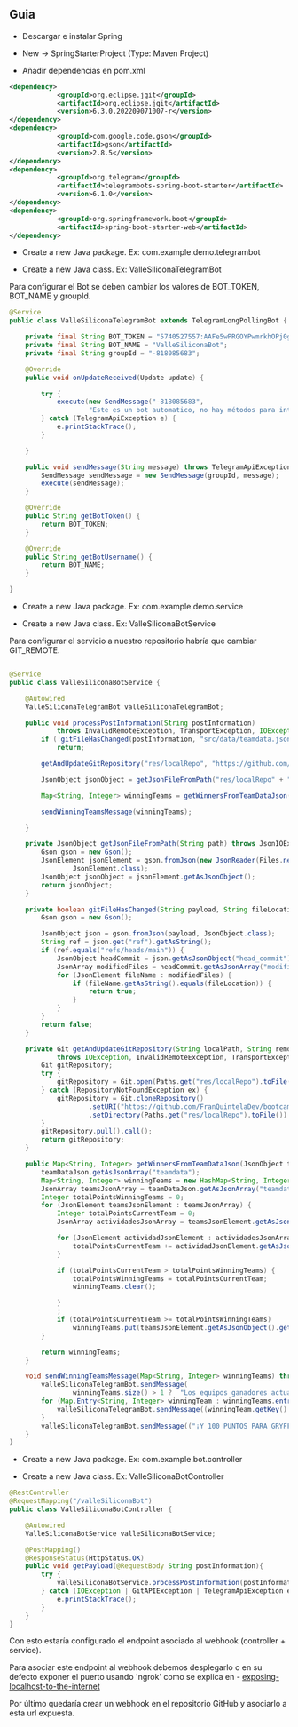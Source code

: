 
## Guia


- Descargar e instalar Spring 

- New -> SpringStarterProject (Type: Maven Project)

- Añadir dependencias en pom.xml

```xml
<dependency>
			<groupId>org.eclipse.jgit</groupId>
			<artifactId>org.eclipse.jgit</artifactId>
			<version>6.3.0.202209071007-r</version>
</dependency>
<dependency>
			<groupId>com.google.code.gson</groupId>
			<artifactId>gson</artifactId>
			<version>2.8.5</version>
</dependency>
<dependency>
			<groupId>org.telegram</groupId>
			<artifactId>telegrambots-spring-boot-starter</artifactId>
			<version>6.1.0</version>
</dependency>
<dependency>
			<groupId>org.springframework.boot</groupId>
			<artifactId>spring-boot-starter-web</artifactId>
</dependency>
```

- Create a new Java package. Ex: com.example.demo.telegrambot

- Create a new Java class. Ex: ValleSiliconaTelegramBot

Para configurar el Bot se deben cambiar los valores de BOT_TOKEN, BOT_NAME y groupId.

```java
@Service
public class ValleSiliconaTelegramBot extends TelegramLongPollingBot {

	private final String BOT_TOKEN = "5740527557:AAFe5wPRGOYPwmrkhOPj0gFUtYBMLpERGk4";
	private final String BOT_NAME = "ValleSiliconaBot";
	private final String groupId = "-818085683";

	@Override
	public void onUpdateReceived(Update update) {

		try {
			execute(new SendMessage("-818085683",
					"Este es un bot automatico, no hay métodos para interactuar. Disculpa las molestias"));
		} catch (TelegramApiException e) {
			e.printStackTrace();
		}

	}

	public void sendMessage(String message) throws TelegramApiException {
		SendMessage sendMessage = new SendMessage(groupId, message);
		execute(sendMessage);
	}

	@Override
	public String getBotToken() {
		return BOT_TOKEN;
	}

	@Override
	public String getBotUsername() {
		return BOT_NAME;
	}

}

```

- Create a new Java package. Ex: com.example.demo.service

- Create a new Java class. Ex: ValleSiliconaBotService

Para configurar el servicio a nuestro repositorio habría que cambiar GIT_REMOTE.

```java

@Service
public class ValleSiliconaBotService {

	@Autowired
	ValleSiliconaTelegramBot valleSiliconaTelegramBot;

	public void processPostInformation(String postInformation)
			throws InvalidRemoteException, TransportException, IOException, GitAPIException, TelegramApiException {
		if (!gitFileHasChanged(postInformation, "src/data/teamdata.json"))
			return;

		getAndUpdateGitRepository("res/localRepo", "https://github.com/FranQuintelaDev/bootcampsolera-vallesilicona");

		JsonObject jsonObject = getJsonFileFromPath("res/localRepo" + "/" + "src/data/teamdata.json");

		Map<String, Integer> winningTeams = getWinnersFromTeamDataJson(jsonObject);

		sendWinningTeamsMessage(winningTeams);

	}

	private JsonObject getJsonFileFromPath(String path) throws JsonIOException, JsonSyntaxException, IOException {
		Gson gson = new Gson();
		JsonElement jsonElement = gson.fromJson(new JsonReader(Files.newBufferedReader(Paths.get(path))),
				JsonElement.class);
		JsonObject jsonObject = jsonElement.getAsJsonObject();
		return jsonObject;
	}

	private boolean gitFileHasChanged(String payload, String fileLocation) {
		Gson gson = new Gson();

		JsonObject json = gson.fromJson(payload, JsonObject.class);
		String ref = json.get("ref").getAsString();
		if (ref.equals("refs/heads/main")) {
			JsonObject headCommit = json.getAsJsonObject("head_commit");
			JsonArray modifiedFiles = headCommit.getAsJsonArray("modified");
			for (JsonElement fileName : modifiedFiles) {
				if (fileName.getAsString().equals(fileLocation)) {
					return true;
				}
			}
		}
		return false;
	}

	private Git getAndUpdateGitRepository(String localPath, String remotePath)
			throws IOException, InvalidRemoteException, TransportException, GitAPIException {
		Git gitRepository;
		try {
			gitRepository = Git.open(Paths.get("res/localRepo").toFile());
		} catch (RepositoryNotFoundException ex) {
			gitRepository = Git.cloneRepository()
					.setURI("https://github.com/FranQuintelaDev/bootcampsolera-vallesilicona")
					.setDirectory(Paths.get("res/localRepo").toFile()).call();
		}
		gitRepository.pull().call();
		return gitRepository;
	}

	public Map<String, Integer> getWinnersFromTeamDataJson(JsonObject teamDataJson) {
		teamDataJson.getAsJsonArray("teamdata");
		Map<String, Integer> winningTeams = new HashMap<String, Integer>();
		JsonArray teamsJsonArray = teamDataJson.getAsJsonArray("teamdata");
		Integer totalPointsWinningTeams = 0;
		for (JsonElement teamsJsonElement : teamsJsonArray) {
			Integer totalPointsCurrentTeam = 0;
			JsonArray actividadesJsonArray = teamsJsonElement.getAsJsonObject().getAsJsonArray("actividades");

			for (JsonElement actividadJsonElement : actividadesJsonArray) {
				totalPointsCurrentTeam += actividadJsonElement.getAsJsonObject().get("puntos").getAsInt();
			}

			if (totalPointsCurrentTeam > totalPointsWinningTeams) {
				totalPointsWinningTeams = totalPointsCurrentTeam;
				winningTeams.clear();

			}
			;
			if (totalPointsCurrentTeam >= totalPointsWinningTeams)
				winningTeams.put(teamsJsonElement.getAsJsonObject().get("name").getAsString(), totalPointsWinningTeams);
		}

		return winningTeams;
	}

	void sendWinningTeamsMessage(Map<String, Integer> winningTeams) throws TelegramApiException {
		valleSiliconaTelegramBot.sendMessage(
				winningTeams.size() > 1 ?  "Los equipos ganadores actualmente son..." : "El equipo ganador actual es...");
		for (Map.Entry<String, Integer> winningTeam : winningTeams.entrySet()) {
			valleSiliconaTelegramBot.sendMessage((winningTeam.getKey() + ": " + winningTeam.getValue() + " puntos"));		
		}
		valleSiliconaTelegramBot.sendMessage(("¡Y 100 PUNTOS PARA GRYFFINDOR!"));
	}
}

```



- Create a new Java package. Ex: com.example.bot.controller

- Create a new Java class. Ex: ValleSiliconaBotController

```java
@RestController
@RequestMapping("/valleSiliconaBot")
public class ValleSiliconaBotController {

    @Autowired
    ValleSiliconaBotService valleSiliconaBotService;

    @PostMapping()
    @ResponseStatus(HttpStatus.OK)
    public void getPayload(@RequestBody String postInformation){
    	try {
			valleSiliconaBotService.processPostInformation(postInformation);
		} catch (IOException | GitAPIException | TelegramApiException e) {
			e.printStackTrace();
		}
    }
}


```

Con esto estaría configurado el endpoint asociado al webhook (controller + service).


Para asociar este endpoint al webhook debemos desplegarlo o en su defecto exponer el puerto
usando 'ngrok' como se explica en  - [exposing-localhost-to-the-internet](https://docs.github.com/en/developers/webhooks-and-events/webhooks/creating-webhooks#exposing-localhost-to-the-internet)
 
Por último quedaría crear un webhook en el repositorio GitHub y asociarlo a esta url expuesta.
